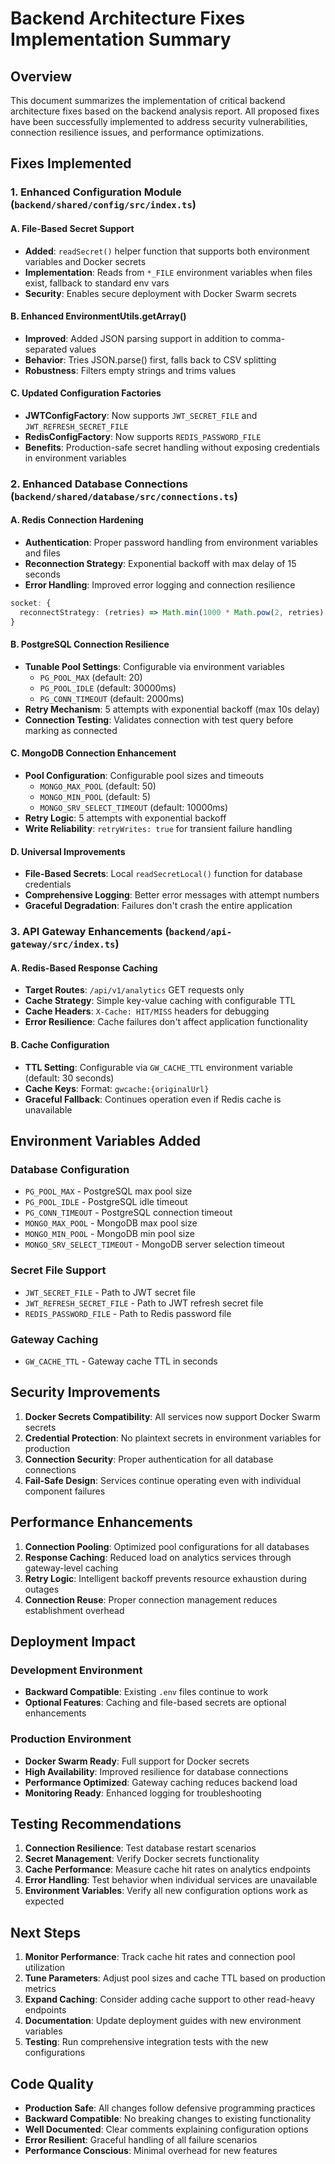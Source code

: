 # Backend Architecture Fixes Implementation Summary

## Overview
This document summarizes the implementation of critical backend architecture fixes based on the backend analysis report. All proposed fixes have been successfully implemented to address security vulnerabilities, connection resilience issues, and performance optimizations.

## Fixes Implemented

### 1. Enhanced Configuration Module (`backend/shared/config/src/index.ts`)

#### A. File-Based Secret Support
- **Added**: `readSecret()` helper function that supports both environment variables and Docker secrets
- **Implementation**: Reads from `*_FILE` environment variables when files exist, fallback to standard env vars
- **Security**: Enables secure deployment with Docker Swarm secrets

#### B. Enhanced EnvironmentUtils.getArray()
- **Improved**: Added JSON parsing support in addition to comma-separated values
- **Behavior**: Tries JSON.parse() first, falls back to CSV splitting
- **Robustness**: Filters empty strings and trims values

#### C. Updated Configuration Factories
- **JWTConfigFactory**: Now supports `JWT_SECRET_FILE` and `JWT_REFRESH_SECRET_FILE`
- **RedisConfigFactory**: Now supports `REDIS_PASSWORD_FILE`
- **Benefits**: Production-safe secret handling without exposing credentials in environment variables

### 2. Enhanced Database Connections (`backend/shared/database/src/connections.ts`)

#### A. Redis Connection Hardening
- **Authentication**: Proper password handling from environment variables and files
- **Reconnection Strategy**: Exponential backoff with max delay of 15 seconds
- **Error Handling**: Improved error logging and connection resilience

```typescript
socket: {
  reconnectStrategy: (retries) => Math.min(1000 * Math.pow(2, retries), 15000),
}
```

#### B. PostgreSQL Connection Resilience
- **Tunable Pool Settings**: Configurable via environment variables
  - `PG_POOL_MAX` (default: 20)
  - `PG_POOL_IDLE` (default: 30000ms)
  - `PG_CONN_TIMEOUT` (default: 2000ms)
- **Retry Mechanism**: 5 attempts with exponential backoff (max 10s delay)
- **Connection Testing**: Validates connection with test query before marking as connected

#### C. MongoDB Connection Enhancement
- **Pool Configuration**: Configurable pool sizes and timeouts
  - `MONGO_MAX_POOL` (default: 50)
  - `MONGO_MIN_POOL` (default: 5)
  - `MONGO_SRV_SELECT_TIMEOUT` (default: 10000ms)
- **Retry Logic**: 5 attempts with exponential backoff
- **Write Reliability**: `retryWrites: true` for transient failure handling

#### D. Universal Improvements
- **File-Based Secrets**: Local `readSecretLocal()` function for database credentials
- **Comprehensive Logging**: Better error messages with attempt numbers
- **Graceful Degradation**: Failures don't crash the entire application

### 3. API Gateway Enhancements (`backend/api-gateway/src/index.ts`)

#### A. Redis-Based Response Caching
- **Target Routes**: `/api/v1/analytics` GET requests only
- **Cache Strategy**: Simple key-value caching with configurable TTL
- **Cache Headers**: `X-Cache: HIT/MISS` headers for debugging
- **Error Resilience**: Cache failures don't affect application functionality

#### B. Cache Configuration
- **TTL Setting**: Configurable via `GW_CACHE_TTL` environment variable (default: 30 seconds)
- **Cache Keys**: Format: `gwcache:{originalUrl}`
- **Graceful Fallback**: Continues operation even if Redis cache is unavailable

## Environment Variables Added

### Database Configuration
- `PG_POOL_MAX` - PostgreSQL max pool size
- `PG_POOL_IDLE` - PostgreSQL idle timeout 
- `PG_CONN_TIMEOUT` - PostgreSQL connection timeout
- `MONGO_MAX_POOL` - MongoDB max pool size
- `MONGO_MIN_POOL` - MongoDB min pool size
- `MONGO_SRV_SELECT_TIMEOUT` - MongoDB server selection timeout

### Secret File Support
- `JWT_SECRET_FILE` - Path to JWT secret file
- `JWT_REFRESH_SECRET_FILE` - Path to JWT refresh secret file
- `REDIS_PASSWORD_FILE` - Path to Redis password file

### Gateway Caching
- `GW_CACHE_TTL` - Gateway cache TTL in seconds

## Security Improvements

1. **Docker Secrets Compatibility**: All services now support Docker Swarm secrets
2. **Credential Protection**: No plaintext secrets in environment variables for production
3. **Connection Security**: Proper authentication for all database connections
4. **Fail-Safe Design**: Services continue operating even with individual component failures

## Performance Enhancements

1. **Connection Pooling**: Optimized pool configurations for all databases
2. **Response Caching**: Reduced load on analytics services through gateway-level caching
3. **Retry Logic**: Intelligent backoff prevents resource exhaustion during outages
4. **Connection Reuse**: Proper connection management reduces establishment overhead

## Deployment Impact

### Development Environment
- **Backward Compatible**: Existing `.env` files continue to work
- **Optional Features**: Caching and file-based secrets are optional enhancements

### Production Environment
- **Docker Swarm Ready**: Full support for Docker secrets
- **High Availability**: Improved resilience for database connections
- **Performance Optimized**: Gateway caching reduces backend load
- **Monitoring Ready**: Enhanced logging for troubleshooting

## Testing Recommendations

1. **Connection Resilience**: Test database restart scenarios
2. **Secret Management**: Verify Docker secrets functionality
3. **Cache Performance**: Measure cache hit rates on analytics endpoints
4. **Error Handling**: Test behavior when individual services are unavailable
5. **Environment Variables**: Verify all new configuration options work as expected

## Next Steps

1. **Monitor Performance**: Track cache hit rates and connection pool utilization
2. **Tune Parameters**: Adjust pool sizes and cache TTL based on production metrics
3. **Expand Caching**: Consider adding cache support to other read-heavy endpoints
4. **Documentation**: Update deployment guides with new environment variables
5. **Testing**: Run comprehensive integration tests with the new configurations

## Code Quality

- **Production Safe**: All changes follow defensive programming practices
- **Backward Compatible**: No breaking changes to existing functionality
- **Well Documented**: Clear comments explaining configuration options
- **Error Resilient**: Graceful handling of all failure scenarios
- **Performance Conscious**: Minimal overhead for new features
